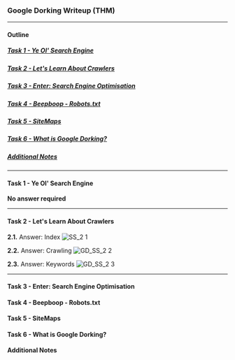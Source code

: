 ### Google Dorking Writeup (THM)
* * *
#### Outline

##### [Task 1 - Ye Ol' Search Engine](#Task1)
##### [Task 2 - Let's Learn About Crawlers](#Task2)
##### [Task 3 - Enter: Search Engine Optimisation](#Task3)
##### [Task 4 - Beepboop - Robots.txt](#Task4)
##### [Task 5 - SiteMaps](#Task5)
##### [Task 6 - What is Google Dorking?](#Task6)
##### [Additional Notes](#misc)
* * *

#### <a id="Task1"></a>Task 1 - Ye Ol' Search Engine

**No answer required**
* * *
#### <a id="Task2"></a>Task 2 - Let's Learn About Crawlers

**2.1.** Answer: Index
![SS_2 1](https://user-images.githubusercontent.com/68154769/116773881-21d95780-aa8b-11eb-83bf-42534ae5346c.png)

**2.2.** Answer: Crawling
![GD_SS_2 2](https://user-images.githubusercontent.com/68154769/116774129-f7889980-aa8c-11eb-8f53-45d1120653a8.png)

**2.3.** Answer: Keywords
![GD_SS_2 3](https://user-images.githubusercontent.com/68154769/116774027-15a1ca00-aa8c-11eb-861e-f57c1ca838b1.png)
* * *
#### <a id="Task3"></a>Task 3 - Enter: Search Engine Optimisation


#### <a id="Task4"></a>Task 4 - Beepboop - Robots.txt


#### <a id="Task5"></a>Task 5 - SiteMaps


#### <a id="Task6"></a>Task 6 - What is Google Dorking?


#### <a id="misc"></a>Additional Notes


